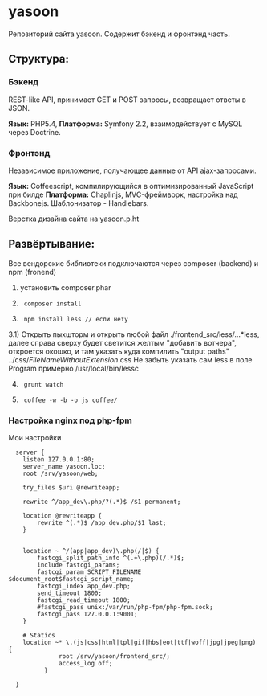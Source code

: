 yasoon
======

Репозиторий сайта yasoon. Содержит бэкенд и фронтэнд часть.

## Структура:

### Бэкенд
REST-like API, принимает GET и POST запросы, возвращает ответы в JSON.

**Язык:** PHP5.4, 
**Платформа:** Symfony 2.2, взаимодействует с MySQL через Doctrine.

### Фронтэнд 
Независимое приложение, получающее данные от API ajax-запросами.

**Язык:** Coffeescript, компилирующийся в оптимизированный JavaScript при билде
**Платформа:** Chaplinjs, MVC-фреймворк, настройка над Backbonejs. Шаблонизатор - Handlebars.

Верстка дизайна сайта на yasoon.p.ht

## Развёртывание:
Все вендорские библиотеки подключаются через composer (backend) и npm (fronend)

1) установить composer.phar

1)      composer install

3)      npm install less // если нету 

3.1) Открыть пыхшторм и открыть любой файл ./frontend_src/less/...*less, 
     далее справа сверху будет светится желтым "добавить вотчера", откроется окошко, 
     и там указать куда компилить "output paths" ../css/$FileNameWithoutExtension$.css
     Не забыть указать сам less в поле Program примерно /usr/local/bin/lessc

4)      grunt watch

5)      coffee -w -b -o js coffee/

### Настройка nginx под php-fpm

Мои настройки

      server {
        listen 127.0.0.1:80;
      	server_name yasoon.loc;
      	root /srv/yasoon/web;
      	 
      	try_files $uri @rewriteapp;
      
        rewrite ^/app_dev\.php/?(.*)$ /$1 permanent;
      	 
      	location @rewriteapp {
      		rewrite ^(.*)$ /app_dev.php/$1 last;
      	}
      	 
      	 
      	location ~ ^/(app|app_dev)\.php(/|$) {
      		fastcgi_split_path_info ^(.+\.php)(/.*)$;
      		include fastcgi_params;
      		fastcgi_param SCRIPT_FILENAME $document_root$fastcgi_script_name;
      		fastcgi_index app_dev.php;
      		send_timeout 1800;
      		fastcgi_read_timeout 1800;
      		#fastcgi_pass unix:/var/run/php-fpm/php-fpm.sock;
      		fastcgi_pass 127.0.0.1:9001;
      	}
      	 
      	# Statics
      	location ~* \.(js|css|html|tpl|gif|hbs|eot|ttf|woff|jpg|jpeg|png) {
                  root /srv/yasoon/frontend_src/;
                  access_log off;
              }
      
      }




